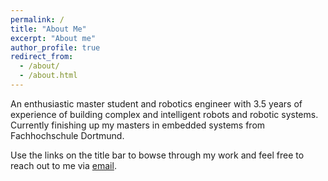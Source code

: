 ```yaml
---
permalink: /
title: "About Me"
excerpt: "About me"
author_profile: true
redirect_from: 
  - /about/
  - /about.html
---
```

An enthusiastic master student and robotics engineer with 3.5 years of experience of building complex and intelligent robots and robotic systems. Currently finishing up my masters in embedded systems from Fachhochschule Dortmund.

Use the links on the title bar to bowse through my work and feel free to reach out to me via [email](mailo:aaronxcode@outlook.com). 